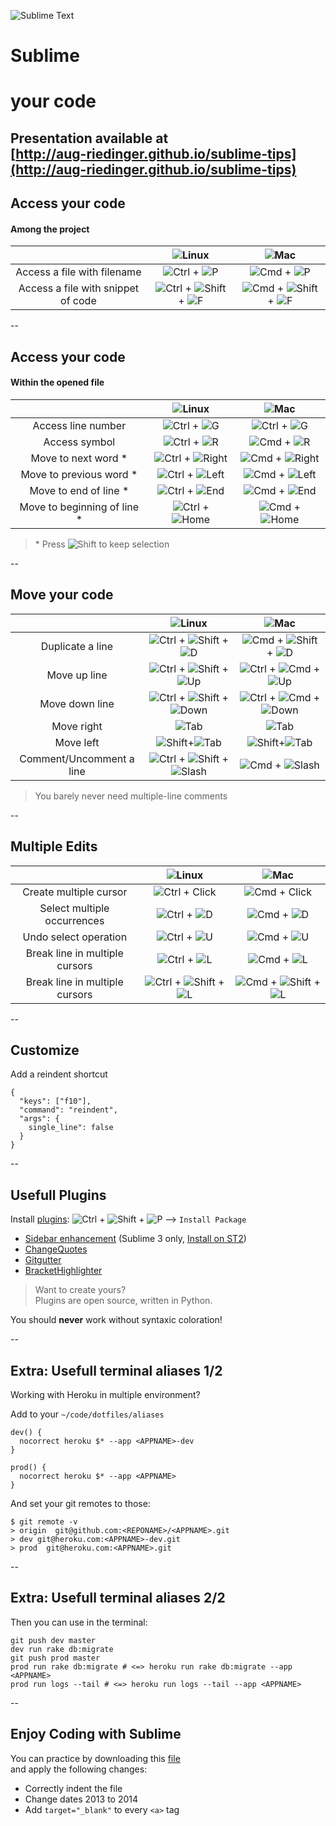 ![Sublime Text](./assets/logo-sublime-3.png)

# Sublime 
# your code

Presentation available at    
[http://aug-riedinger.github.io/sublime-tips](http://aug-riedinger.github.io/sublime-tips)
--
## Access your code

#### Among the project

|                                    | ![Linux](./assets/linux-logo.png) | ![Mac](./assets/OS_X-Logo.png) |
|:----------------------------------:|:--------------------------------:|:---------------------:|
|     Access a file with filename    |            ![Ctrl](./assets/keyboard/ctrl.png) + ![P](./assets/keyboard/p.png)            |       ![Cmd](./assets/keyboard/cmd.png) + ![P](./assets/keyboard/p.png)       |
| Access a file with snippet of code |        ![Ctrl](./assets/keyboard/ctrl.png) + ![Shift](./assets/keyboard/shift.png) + ![F](./assets/keyboard/f.png)        |   ![Cmd](./assets/keyboard/cmd.png) + ![Shift](./assets/keyboard/shift.png) + ![F](./assets/keyboard/f.png)  |

--
## Access your code

#### Within the opened file
|                                    | ![Linux](./assets/linux-logo.png) | ![Mac](./assets/OS_X-Logo.png) |
|:----------------------------------:|:--------------------------------:|:-----------------------------:|
|     Access line number             | ![Ctrl](./assets/keyboard/ctrl.png) + ![G](./assets/keyboard/g.png) | ![Ctrl](./assets/keyboard/ctrl.png) + ![G](./assets/keyboard/g.png)       |
|     Access symbol                  |            ![Ctrl](./assets/keyboard/ctrl.png) + ![R](./assets/keyboard/r.png)            |       ![Cmd](./assets/keyboard/cmd.png) + ![R](./assets/keyboard/r.png)       |
|     Move to next word *             | ![Ctrl](./assets/keyboard/ctrl.png) + ![Right](./assets/keyboard/cursor-right.png) | ![Cmd](./assets/keyboard/cmd.png) + ![Right](./assets/keyboard/cursor-right.png)       |
|     Move to previous word *             | ![Ctrl](./assets/keyboard/ctrl.png) + ![Left](./assets/keyboard/cursor-left.png) | ![Cmd](./assets/keyboard/cmd.png) + ![Left](./assets/keyboard/cursor-left.png)       |
|     Move to end of line *             | ![Ctrl](./assets/keyboard/ctrl.png) + ![End](./assets/keyboard/end.png) | ![Cmd](./assets/keyboard/cmd.png) + ![End](./assets/keyboard/end.png)       |
|     Move to beginning of line *             | ![Ctrl](./assets/keyboard/ctrl.png) + ![Home](./assets/keyboard/home.png) | ![Cmd](./assets/keyboard/cmd.png) + ![Home](./assets/keyboard/home.png)       |

> \* Press ![Shift](./assets/keyboard/shift.png) to keep selection 

--
## Move your code

|                   | ![Linux](./assets/linux-logo.png) |  ![Mac](./assets/OS_X-Logo.png) |
|:-----------------:|:--------------------------------:|:------------------------------:|
|  Duplicate a line |        ![Ctrl](./assets/keyboard/ctrl.png) + ![Shift](./assets/keyboard/shift.png) + ![D](./assets/keyboard/d.png)        |       ![Cmd](./assets/keyboard/cmd.png) + ![Shift](./assets/keyboard/shift.png) + ![D](./assets/keyboard/d.png)       |
| Move up line |  ![Ctrl](./assets/keyboard/ctrl.png) + ![Shift](./assets/keyboard/shift.png) + ![Up](./assets/keyboard/cursor-up.png)  | ![Ctrl](./assets/keyboard/ctrl.png) + ![Cmd](./assets/keyboard/cmd.png) + ![Up](./assets/keyboard/cursor-up.png) |
| Move down line |  ![Ctrl](./assets/keyboard/ctrl.png) + ![Shift](./assets/keyboard/shift.png) + ![Down](./assets/keyboard/cursor-down.png)  | ![Ctrl](./assets/keyboard/ctrl.png) + ![Cmd](./assets/keyboard/cmd.png) + ![Down](./assets/keyboard/cursor-down.png) |
|  Move right  |          ![Tab](./assets/keyboard/tab.png)         |         ![Tab](./assets/keyboard/tab.png)        |
|  Move left  |          ![Shift](./assets/keyboard/shift.png)+![Tab](./assets/keyboard/tab.png)         |         ![Shift](./assets/keyboard/shift.png)+![Tab](./assets/keyboard/tab.png)        |
|   Comment/Uncomment a line  |        ![Ctrl](./assets/keyboard/ctrl.png) + ![Shift](./assets/keyboard/shift.png) + ![Slash](./assets/keyboard/keypad-slash.png)        |       ![Cmd](./assets/keyboard/cmd.png) + ![Slash](./assets/keyboard/keypad-slash.png)       |

> You barely never need multiple-line comments

--
## Multiple Edits

|                                | ![Linux](./assets/linux-logo.png) | ![Mac](./assets/OS_X-Logo.png) |
|:------------------------------:|:--------------------------------:|:-----------------------------:|
|     Create multiple cursor     |          ![Ctrl](./assets/keyboard/ctrl.png) + Click          |         ![Cmd](./assets/keyboard/cmd.png) + Click        |
|   Select multiple occurrences  |            ![Ctrl](./assets/keyboard/ctrl.png) + ![D](./assets/keyboard/d.png)            |           ![Cmd](./assets/keyboard/cmd.png) + ![D](./assets/keyboard/d.png)          |
|      Undo select operation     |            ![Ctrl](./assets/keyboard/ctrl.png) + ![U](./assets/keyboard/u.png)            |    ![Cmd](./assets/keyboard/cmd.png) + ![U](./assets/keyboard/u.png)                           |
| Break line in multiple cursors |            ![Ctrl](./assets/keyboard/ctrl.png) + ![L](./assets/keyboard/l.png)            |           ![Cmd](./assets/keyboard/cmd.png) + ![L](./assets/keyboard/l.png)          |
| Break line in multiple cursors |        ![Ctrl](./assets/keyboard/ctrl.png) + ![Shift](./assets/keyboard/shift.png) + ![L](./assets/keyboard/l.png)        |       ![Cmd](./assets/keyboard/cmd.png) + ![Shift](./assets/keyboard/shift.png) + ![L](./assets/keyboard/l.png)      |

--
## Customize

Add a reindent shortcut
```
{ 
  "keys": ["f10"], 
  "command": "reindent", 
  "args": {
    single_line": false
  }
}
```

--
## Usefull Plugins

Install [plugins](https://sublime.wbond.net/installation): ![Ctrl](./assets/keyboard/ctrl.png) + ![Shift](./assets/keyboard/shift.png) + ![P](./assets/keyboard/p.png) --> `Install Package`

- [Sidebar enhancement](https://github.com/titoBouzout/SideBarEnhancements) (Sublime 3 only, [Install on ST2](https://github.com/titoBouzout/SideBarEnhancements/issues/172))
- [ChangeQuotes](https://github.com/colinta/SublimeChangeQuotes) 
- [Gitgutter](https://github.com/jisaacks/GitGutter)
- [BracketHighlighter](https://github.com/facelessuser/BracketHighlighter)

> Want to create yours?    
> Plugins are open source, written in Python.
  

You should **never** work without syntaxic coloration!

--
## Extra: Usefull terminal aliases 1/2

Working with Heroku in multiple environment?

Add to your `~/code/dotfiles/aliases`

```
dev() {
  nocorrect heroku $* --app <APPNAME>-dev
}

prod() {
  nocorrect heroku $* --app <APPNAME>
}
```

And set your git remotes to those:

```
$ git remote -v
> origin  git@github.com:<REPONAME>/<APPNAME>.git
> dev git@heroku.com:<APPNAME>-dev.git
> prod  git@heroku.com:<APPNAME>.git
```

--
## Extra: Usefull terminal aliases 2/2
Then you can use in the terminal: 
```
git push dev master
dev run rake db:migrate
git push prod master
prod run rake db:migrate # <=> heroku run rake db:migrate --app <APPNAME>
prod run logs --tail # <=> heroku run logs --tail --app <APPNAME>
```
--
## Enjoy Coding with Sublime

You can practice by downloading this [file](practice.html)    
and apply the following changes:

- Correctly indent the file
- Change dates 2013 to 2014
- Add `target="_blank"` to every `<a>` tag